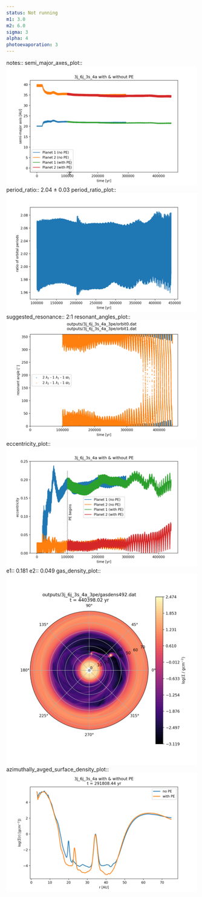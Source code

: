 ```yaml
---
status: Not running
m1: 3.0
m2: 6.0
sigma: 3
alpha: 4
photoevaporation: 3
---
```


notes::
semi_major_axes_plot:: ![semi_major_axes_3j_6j_3s_4a_3pe.png](plots/semi_major_axes/semi_major_axes_3j_6j_3s_4a_3pe.png)
period_ratio:: 2.04 ± 0.03
period_ratio_plot:: ![period_ratio_3j_6j_3s_4a_3pe.png](plots/period_ratio/period_ratio_3j_6j_3s_4a_3pe.png)
suggested_resonance:: 2:1
resonant_angles_plot:: ![resonant_angles_3j_6j_3s_4a_3pe.png](plots/resonant_angles/resonant_angles_3j_6j_3s_4a_3pe.png)
eccentricity_plot:: ![eccentricity_3j_6j_3s_4a_3pe.png](plots/eccentricity/eccentricity_3j_6j_3s_4a_3pe.png)
e1:: 0.181
e2:: 0.049
gas_density_plot:: ![gas_density_3j_6j_3s_4a_3pe.png](plots/gas_density/gas_density_3j_6j_3s_4a_3pe.png)
azimuthally_avged_surface_density_plot:: ![azimuthally_avged_surface_density_3j_6j_3s_4a_3pe.png](plots/azimuthally_avged_surface_density/azimuthally_avged_surface_density_3j_6j_3s_4a_3pe.png)
